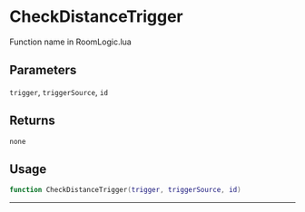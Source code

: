 # CheckDistanceTrigger
Function name in RoomLogic.lua
## Parameters
`trigger`, `triggerSource`, `id`
## Returns
`none`
## Usage
```lua
function CheckDistanceTrigger(trigger, triggerSource, id)
```
---
